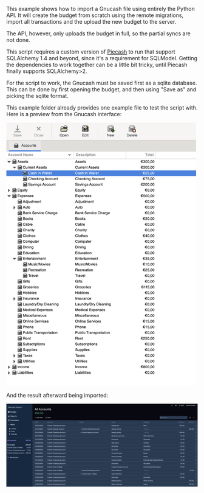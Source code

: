 This example shows how to import a Gnucash file using entirely the Python API. It will create the budget from scratch
using the remote migrations, import all transactions and the upload the new budget to the server.

The API, however, only uploads the budget in full, so the partial syncs are not done.

This script requires a custom version of [Piecash](https://github.com/sdementen/piecash) to run that support SQLAlchemy
1.4 and beyond, since it's a requirement for SQLModel. Getting the dependencies to work together can be a little bit
tricky, until Piecash finally supports SQLAlchemy>2.

For the script to work, the Gnucash must be saved first as a sqlite database. This can be done by first opening the
budget, and then using "Save as" and picking the sqlite format.

This example folder already provides one example file to test the script with. Here is a preview from the Gnucash
interface:

<img width="500" alt="image" src="../../docs/static/gnucash-screenshot.png"/>

And the result afterward being imported:

![Actual Gnucash Import Screenshot](../../docs/static/gnucash-import-screenshot.png)
